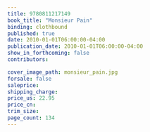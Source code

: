 ```yaml
---
title: 9780811217149
book_title: "Monsieur Pain"
binding: clothbound
published: true
date: 2010-01-01T06:00:00-04:00
publication_date: 2010-01-01T06:00:00-04:00
show_in_forthcoming: false
contributors:

cover_image_path: monsieur_pain.jpg
forsale: false
saleprice:
shipping_charge:
price_us: 22.95
price_cn:
trim_size:
page_count: 134
---
```


